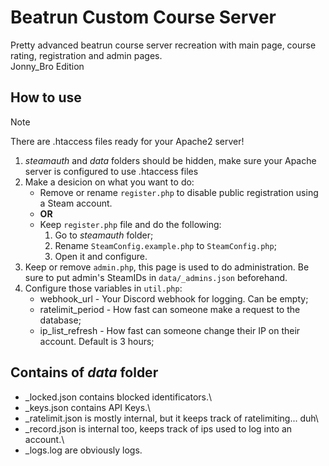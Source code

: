 # Beatrun Custom Course Server

Pretty advanced beatrun course server recreation with main page, course rating, registration and admin pages.\
Jonny_Bro Edition

## How to use

> [!NOTE]
> There are .htaccess files ready for your Apache2 server!

1. *steamauth* and *data* folders should be hidden, make sure your Apache server is configured to use .htaccess files
2. Make a desicion on what you want to do:
   - Remove or rename `register.php` to disable public registration using a Steam account.
   - **OR**
   - Keep `register.php` file and do the following:
     1. Go to *steamauth* folder;
     2. Rename `SteamConfig.example.php` to `SteamConfig.php`;
     3. Open it and configure.
3. Keep or remove `admin.php`, this page is used to do administration. Be sure to put admin's SteamIDs in `data/_admins.json` beforehand.
4. Configure those variables in `util.php`:
   - webhook_url - Your Discord webhook for logging. Can be empty;
   - ratelimit_period - How fast can someone make a request to the database;
   - ip_list_refresh - How fast can someone change their IP on their account. Default is 3 hours;

## Contains of *data* folder

- _locked.json contains blocked identificators.\
- _keys.json contains API Keys.\
- _ratelimit.json is mostly internal, but it keeps track of ratelimiting... duh\
- _record.json is internal too, keeps track of ips used to log into an account.\
- _logs.log are obviously logs.
